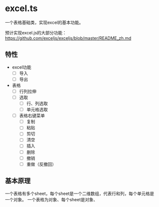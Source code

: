 # excel.ts
一个表格基础类，实现excel的基本功能。

预计实现excel.js的大部分功能：
https://github.com/exceljs/exceljs/blob/master/README_zh.md

## 特性

- excel功能
    - [ ] 导入
    - [ ] 导出
    
- 表格
    - [ ] 行列拉伸
    - [ ] 选取
        - [ ] 行、列选取
        - [ ] 单元格选取
    - [ ] 表格右键菜单
        - [ ] 复制
        - [ ] 粘贴
        - [ ] 剪切
        - [ ] 清空
        - [ ] 插入
        - [ ] 删除
        - [ ] 撤销
        - [ ] 重做（反撤回）    

## 基本原理
一个表格有多个sheet，每个sheet是一个二维数组，代表行和列，每个单元格是一个对象。
一个表格为对象、每个sheet是对象、